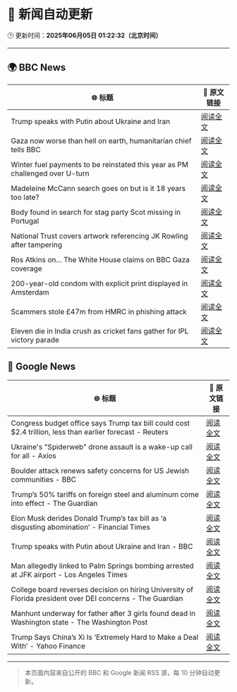 # 🧠 新闻自动更新

🕒 更新时间：**2025年06月05日 01:22:32（北京时间）**

---

## 🌍 BBC News

| 🌐 标题 | 🔗 原文链接 |
|--------|-------------|
| Trump speaks with Putin about Ukraine and Iran | [阅读全文](https://www.bbc.com/news/articles/cx2r108l785o) |
| Gaza now worse than hell on earth, humanitarian chief tells BBC | [阅读全文](https://www.bbc.com/news/articles/cvgq0gy82wjo) |
| Winter fuel payments to be reinstated this year as PM challenged over U-turn | [阅读全文](https://www.bbc.com/news/articles/czr8e5g5vp8o) |
| Madeleine McCann search goes on but is it 18 years too late? | [阅读全文](https://www.bbc.com/news/articles/c20qdwxq394o) |
| Body found in search for stag party Scot missing in Portugal | [阅读全文](https://www.bbc.com/news/articles/ce9vm9z3579o) |
| National Trust covers artwork referencing JK Rowling after tampering | [阅读全文](https://www.bbc.com/news/articles/c2d5867e61go) |
| Ros Atkins on... The White House claims on BBC Gaza coverage | [阅读全文](https://www.bbc.com/news/videos/c9wgq9vv51do) |
| 200-year-old condom with explicit print displayed in Amsterdam | [阅读全文](https://www.bbc.com/news/articles/c1de271qg4yo) |
| Scammers stole £47m from HMRC in phishing attack | [阅读全文](https://www.bbc.com/news/articles/cvgnz3r2m7eo) |
| Eleven die in India crush as cricket fans gather for IPL victory parade | [阅读全文](https://www.bbc.com/news/articles/cdr5mrrj1ego) |

## 📰 Google News

| 🌐 标题 | 🔗 原文链接 |
|--------|-------------|
| Congress budget office says Trump tax bill could cost $2.4 trillion, less than earlier forecast - Reuters | [阅读全文](https://news.google.com/rss/articles/CBMiugFBVV95cUxPaEptU1ZLQ3NFN0xFUExlcmROcUdXQ3A4QVhvZVVqZjFOR016ZlZBVnd6QVZIX3FCRFNPWS0tSkxHWUplOHBHZXNhOGU2TE1HaUlPWU0xb2tlQTBVT1ZPRkhBVXF6VHkyZm9xS2lJUDRCTllnMnh5VlBUeG1aTmN4VzNrU1N6U01zNFVOUWI2VnZzWmpKRGdMaWdYVnlYdmpqMUl3WG12Q1lEc2hMRm9Rajc3YnZRYkJIT3c?oc=5) |
| Ukraine's "Spiderweb" drone assault is a wake-up call for all - Axios | [阅读全文](https://news.google.com/rss/articles/CBMifEFVX3lxTE14aTRRSG0tdlBpb0s0VmJvVHU4MnFjZFVYd2pnVUVUb1lrVGxlU2RzOHpUSkFNbmhSdUIzRTNweENGZGRJaVlhajZKc1lEVTQ2bk5KU3h1T0p0Tl9WSFVFMWNXRTdXcjEtTVA0YkFrUlNwdzBlS2t3UERGVTc?oc=5) |
| Boulder attack renews safety concerns for US Jewish communities - BBC | [阅读全文](https://news.google.com/rss/articles/CBMiWkFVX3lxTE81aEVrRE56eFl4azczTnI3d3ROTnltYWtPa0gxT3gxS1JFci1fMEFrQ0lXMkgxdjc3aTJ4aWVIZ0ZNMkRlNlRFVEJTSlVIY0ZpOGRaUkNHbUdnQdIBX0FVX3lxTE13LUwxb2JKWDZzdFBuT2xTUlZPdGhQel8zLW1faFlHSGhIa2s4SURDeEZRY3pSd2VsUHRJYnNQWXJUYWFCY3M0TzFlN1AweWhDb2FZOEVGd2xCYUUzSnFF?oc=5) |
| Trump’s 50% tariffs on foreign steel and aluminum come into effect - The Guardian | [阅读全文](https://news.google.com/rss/articles/CBMiggFBVV95cUxNSGd5LTV6OTVhOV9RUUFSTW5yQk1Sa0p0YUpmYWFueEgzNUhndGg0aW52N0VxaXhud2taa3pmR0ozaEE0WUl5UFI0R0FneUN2NDVwdjdpS3A0QWc3bElEY19hZmFzazlZZGt3aXM3OEJleGh2ejZ5cFZHQnJ2aEJiaVdn?oc=5) |
| Elon Musk derides Donald Trump’s tax bill as ‘a disgusting abomination’ - Financial Times | [阅读全文](https://news.google.com/rss/articles/CBMicEFVX3lxTE5fTDFsc0w3N0RlX0NMWmtfa256OXpIdGxaaHVkbHdVSVdEX0pTX1luZWxmQ01HaWxvTER1ZEVIMW9WRlZuTkpZY19pNzRYVWRmcXRDRVoyM2lRTHJjWUF3OWhHMnloQVFHdDJJQ0Z2Tmk?oc=5) |
| Trump speaks with Putin about Ukraine and Iran - BBC | [阅读全文](https://news.google.com/rss/articles/CBMiWkFVX3lxTE56c3hEQjQyN21wd2NNM2s3RzhyYzlpMkZUVjgyZERfY2JjZjU2Rk4yTXY0QUUwRFNKYVJnNVljQ2UwOURxbVBSUVdidldpSXVaNzFLRmQ0bEVmd9IBX0FVX3lxTFB5eFFtbUlzY1h6eDcwZ29oaFRNWlFyS0kyemlycGE4YzVBRmt0WFF6dENZaHpnSEl5OE1WcFR5OG80bFM2N2d2eHc2c2hXNVRBOU1SY09VQ0p2QTgwOGdF?oc=5) |
| Man allegedly linked to Palm Springs bombing arrested at JFK airport - Los Angeles Times | [阅读全文](https://news.google.com/rss/articles/CBMiiwFBVV95cUxQdlpfWENUdnd1WFlTZ3h3Snd6Q3Ywc1JSR3pSZkR5UTlQRjdmdXZ0a21CSElxNjNlZ0M2V1hJWUhwT056N0dOeHQxODIwVjh6ZXB3TjgzRnN4R2FIWURIb3NwTGllWGNIUGhSUUhDc3p4MnRSS1d5YlBJeUQ5dUJvTVg5cVFiMWxnbTMw?oc=5) |
| College board reverses decision on hiring University of Florida president over DEI concerns - The Guardian | [阅读全文](https://news.google.com/rss/articles/CBMihwFBVV95cUxPS000YV9jSEZsWjg5YjlIWE9zN2VpSW9RdVFPWmI1TEJ1TjY1YVFEWER2WHNCQ1VUMXV0dVhFQ2UxelhkTXhickFQOGxrT3VHR3lIVTkwYmROXzFzTk1fYWVMdGwzSVhYZzZDVm16OHM5bkxVNDktU1BPbWx2YWFSWnU0YXc3VkU?oc=5) |
| Manhunt underway for father after 3 girls found dead in Washington state - The Washington Post | [阅读全文](https://news.google.com/rss/articles/CBMingFBVV95cUxOemtPeXBld2NrcGI2Mk5GZjR6cnBaR2ktTndNTGJxRXBoZkFyZmhvQ0o0MUZUNGhkMlloRFdMYXJZSnRkSGgxR2F4dGZqaEdEQVNBN1RDenlxcmdHU29RR1oyNmZmMVVoNVdOdzc4MWhKNUJ1N2JVZ0h6dmlmM2s0eDVlSEdWTTlxOEV0dG4yZEVZWHZzdEVUMWRBN01jUQ?oc=5) |
| Trump Says China’s Xi Is ‘Extremely Hard to Make a Deal With’ - Yahoo Finance | [阅读全文](https://news.google.com/rss/articles/CBMigAFBVV95cUxQOEFZMGpIaUxqUGVESGFxOUJsRzJMNGxDSWxha2VYUEV1MXRfUFZjTDdjdG5teTYwXzEtQnFFeEg1VGJ6RnVURmdPa0ljRTVHZUlTN2pBb1NKUFVNWGk5YWRmYmlBcU9BYXhMWVpzQnNjMkZUMy11aEVGNjZSdTl2WQ?oc=5) |

---
> 本页面内容来自公开的 BBC 和 Google 新闻 RSS 源，每 10 分钟自动更新。